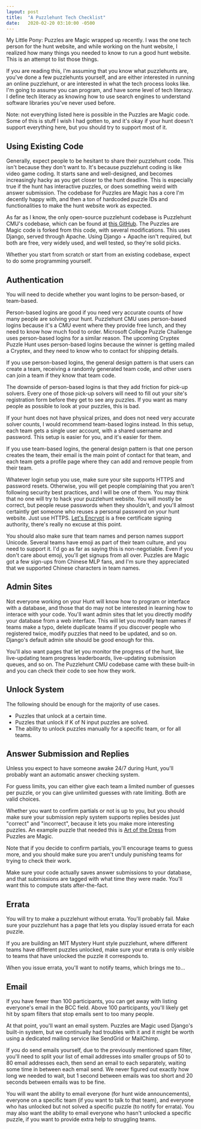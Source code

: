 ```yaml
---
layout: post
title:  "A Puzzlehunt Tech Checklist"
date:   2020-02-20 03:10:00 -0500
---
```


My Little Pony: Puzzles are Magic wrapped up recently. I was the one tech person
for the hunt website, and while working on the hunt website, I realized how
many things you needed to know to run a good hunt website. This is an attempt to
list those things.

If you are reading this, I'm assuming that you know what puzzlehunts are, you've
done a few puzzlehunts yourself, and are either interested in running an online
puzzlehunt, or are interested in what the tech process looks like. I'm going to
assume you can program, and have some level of tech literacy. I define tech
literacy as knowing how to use search engines to understand software libraries
you've never used before.

Note: not everything listed here is possible in the Puzzles are Magic code.
Some of this is stuff I wish I had gotten to, and it's okay if your hunt doesn't
support everything here, but you should try to support most of it.


Using Existing Code
------------------------------------------------------------------------------

Generally, expect people to be hesitant to share their puzzlehunt code. This
isn't because they don't want to. It's because puzzlehunt coding is like
video game coding. It starts sane and well-designed, and becomes increasingly
hacky as you get closer to the hunt deadline. This is especially true if
the hunt has interactive puzzles, or does something weird with answer
submission. The codebase for Puzzles are Magic has a core I'm decently happy with, and then
a ton of hardcoded puzzle IDs and functionalities to make the hunt website
work as expected.

As far as I know, the only open-source puzzlehunt codebase is
Puzzlehunt CMU's
codebase, which can be found at [this GitHub](https://github.com/dlareau/puzzlehunt_server).
The Puzzles are Magic code is forked from this code, with several modifications.
This uses Django, served through Apache. Using Django + Apache isn't required,
but both are free, very widely used, and well tested, so they're solid picks.

Whether you start from scratch or start from an existing codebase, expect to
do some programming yourself.


Authentication
------------------------------------------------------------------------------

You will need to decide whether you want logins to be person-based, or team-based.

Person-based logins are good if you need very accurate counts of how many people
are solving your hunt. Puzzlehunt CMU uses person-based logins because it's
a CMU event where they provide free lunch, and they need to know how much food
to order. Microsoft College Puzzle Challenge uses person-based logins for a similar
reason. The upcoming Cryptex Puzzle Hunt uses person-based logins because
the winner is getting mailed a Cryptex, and they need to know who to contact
for shipping details.

If you use person-based logins, the general design pattern is that users can
create a team, receiving a randomly generated team code, and other users can
join a team if they know that team code.

The downside of person-based logins is that they add friction for pick-up
solvers. Every one of those pick-up solvers will need to fill out
your site's registration form before they get to see any puzzles. If you want
as many people as possible to look at your puzzles, this is bad.

If your hunt does not have physical prizes, and does not need very
accurate solver counts, I would recommend team-based logins instead. In
this setup, each team gets a single user account, with a shared username
and password.
This setup is easier for you, and it's easier for them.

If you use team-based logins, the general design pattern is that one person
creates the team, their email is the main point of contact for that team, and
each team gets a profile page where they can add and remove people from their
team.

Whatever login setup you use, make sure your site supports HTTPS and
password resets. Otherwise, you will get people complaining that you aren't
following security best practices, and I will be one of them. You may think
that no one will try to hack your puzzlehunt website. You will mostly be
correct, but people reuse passwords when they shouldn't, and you'll
almost certaintly get someone who reuses a personal password on your
hunt website. Just use HTTPS.
[Let's Encrypt](https://letsencrypt.org/)
is a free certificate signing authority, there's really no excuse at this point.

You should also make sure that team names and person names support Unicode.
Several teams have emoji as part of their team culture, and you need to support
it. I'd go as far as saying this is non-negotiable. Even if you don't care about
emoji, you'll get signups from all over. Puzzles are Magic got a few sign-ups
from Chinese MLP fans, and I'm sure they appreciated that we supported Chinese
characters in team names.


Admin Sites
----------------------------------------------------------------------------

Not everyone working on your Hunt will know how to program or interface
with a database, and those that do may not be interested in learning how
to interace with your code. You'll want admin sites that let you directly modify
your database from a web interface. This will let you modify team names if
teams make a typo, delete duplicate teams if you discover people who
registered twice, modify puzzles that need to be updated, and so on.
Django's default admin site should be good enough for this.

You'll also want pages that let you monitor the progress of the hunt, like
live-updating team progress leaderboards, live-updating submission queues, and
so on. The Puzzlehunt CMU codebase came with these built-in and you can check
their code to see how they work.


Unlock System
----------------------------------------------------------------------------

The following should be enough for the majority of use cases.

* Puzzles that unlock at a certain time.
* Puzzles that unlock if K of N input puzzles are solved.
* The ability to unlock puzzles manually for a specific team, or for all teams.


Answer Submission and Replies
----------------------------------------------------------------------------

Unless you expect to have someone awake 24/7 during Hunt, you'll probably want
an automatic answer checking system.

For guess limits, you can either give each team a limited number of guesses
per puzzle, or you can give unlimited guesses with rate limiting. Both are
valid choices.

Whether you want to confirm partials or not is up to you, but you should
make sure your submission reply system supports replies besides just "correct"
and "incorrect", because it lets you make more interesting puzzles.
An example puzzle that needed this
is [Art of the Dress](https://www.puzzlesaremagic.com/puzzle/art-of-the-dress/)
from Puzzles are Magic.

Note that if you decide to confirm partials, you'll encourage teams to guess
more, and you should make sure you aren't unduly punishing teams for trying to
check their work.

Make sure your code actually saves answer submissions to your database, and that
submissions are tagged with what time they were made. You'll want this to
compute stats after-the-fact.


Errata
----------------------------------------------------------------------------

You will try to make a puzzlehunt without errata. You'll probably fail. Make sure
your puzzlehunt has a page that lets you display issued errata for each puzzle.

If you are building an MIT Mystery Hunt style puzzlehunt, where different
teams have different puzzles unlocked,
make sure your errata is only visible to teams that have unlocked the puzzle
it corresponds to.

When you issue errata, you'll want to notify teams, which brings me to...


Email
---------------------------------------------------------------------------

If you have fewer than 100 participants, you can get away with listing everyone's
email in the BCC field. Above 100 participants, you'll likely get hit by
spam filters that stop emails sent to too many people.

At that point, you'll want an email system. Puzzles are Magic used Django's
built-in system, but we continually had troubles with it and it might be worth
using a dedicated mailing service like SendGrid or MailChimp.

If you do send emails yourself, due to the previously mentioned spam filter,
you'll need to split your list of email addresses into smaller groups of
50 to 80 email addresses each, then send an email to each separately, waiting
some time in between each email send. We never figured out exactly how long we
needed to wait, but 1 second between emails was too short and 20 seconds
between emails was to be fine.

You will want the ability to email everyone (for hunt wide announcements),
everyone on a specific team (if you want to talk to that team), and everyone
who has unlocked but not solved a specific puzzle (to notify for errata).
You may also want the ability to email everyone who hasn't unlocked a specific
puzzle, if you want to provide extra help to struggling teams.
